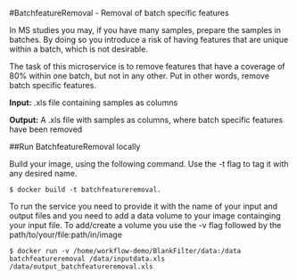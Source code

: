 #BatchfeatureRemoval - Removal of batch specific features

In MS studies you may, if you have many samples, prepare the samples in batches. By doing so you introduce a risk of having features that are unique within a batch, which is not desirable. 

The task of this microservice is to remove features that have a coverage of 80% within one batch, but not in any other. Put in other words, remove batch specific features.

**Input:** .xls file containing samples as columns

**Output:** A .xls file with samples as columns, where batch specific features have been removed

##Run BatchfeatureRemoval locally

Build your image, using the following command. Use the -t flag to tag it with any desired name.

```
$ docker build -t batchfeatureremoval.
```

To run the service you need to provide it with the name of your input and output files and you need to add a data volume to your image containging your input file. To add/create a volume you use the -v flag followed by the path/to/your/file:path/in/image

```
$ docker run -v /home/workflow-demo/BlankFilter/data:/data batchfeatureremoval /data/inputdata.xls /data/output_batchfeatureremoval.xls
```
